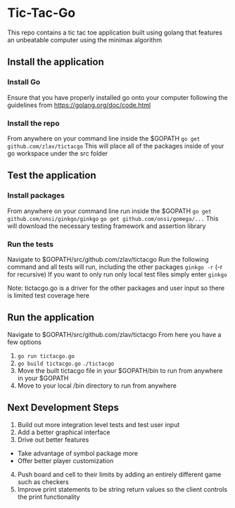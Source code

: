 # Tic-Tac-Go 
This repo contains a tic tac toe application built using golang that features an unbeatable computer using the minimax algorithm 

## Install the application
### Install Go
Ensure that you have properly installed go onto your computer following the guidelines from https://golang.org/doc/code.html

### Install the repo
From anywhere on your command line inside the $GOPATH 
`go get github.com/zlav/tictacgo`
This will place all of the packages inside of your go workspace under the src folder

## Test the application
### Install packages
From anywhere on your command line run inside the $GOPATH
`go get github.com/onsi/ginkgo/ginkgo`
`go get github.com/onsi/gomega/...`
This will download the necessary testing framework and assertion library

### Run the tests
Navigate to $GOPATH/src/github.com/zlav/tictacgo
Run the following command and all tests will run, including the other packages
`ginkgo -r` (-r for recursive)
If you want to only run only local test files simply enter
`ginkgo`

Note: tictacgo.go is a driver for the other packages and user input so there is limited test coverage here

## Run the application
Navigate to $GOPATH/src/github.com/zlav/tictacgo
From here you have a few options
1. `go run tictacgo.go`
2. `go build tictacgo.go` `./tictacgo`
3. Move the built tictacgo file in your $GOPATH/bin to run from anywhere in your $GOPATH
4. Move to your local /bin directory to run from anywhere

## Next Development Steps
1. Build out more integration level tests and test user input
2. Add a better graphical interface
3. Drive out better features 
  * Take advantage of symbol package more
  * Offer better player customization
4. Push board and cell to their limits by adding an entirely different game such as checkers
5. Improve print statements to be string return values so the client controls the print functionality
